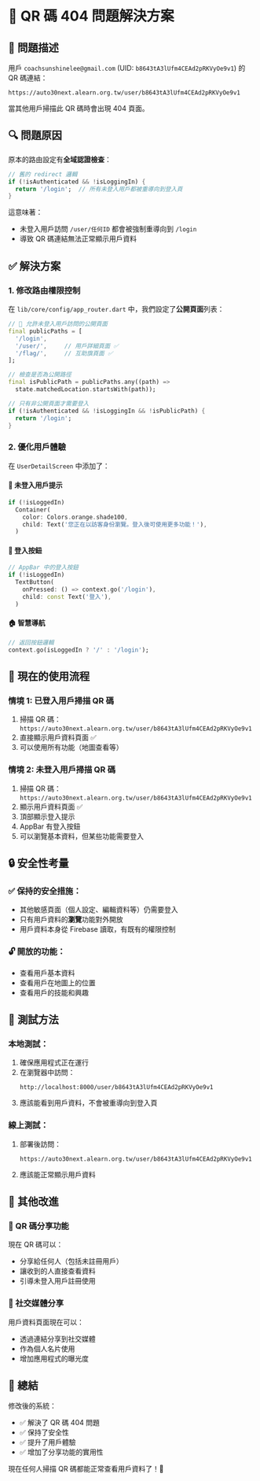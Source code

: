 # 🔧 QR 碼 404 問題解決方案

## 🚨 問題描述

用戶 `coachsunshinelee@gmail.com` (UID: `b8643tA3lUfm4CEAd2pRKVyOe9v1`) 的 QR 碼連結：
```
https://auto30next.alearn.org.tw/user/b8643tA3lUfm4CEAd2pRKVyOe9v1
```

當其他用戶掃描此 QR 碼時會出現 404 頁面。

## 🔍 問題原因

原本的路由設定有**全域認證檢查**：

```dart
// 舊的 redirect 邏輯
if (!isAuthenticated && !isLoggingIn) {
  return '/login';  // 所有未登入用戶都被重導向到登入頁
}
```

這意味著：
- 未登入用戶訪問 `/user/任何ID` 都會被強制重導向到 `/login`
- 導致 QR 碼連結無法正常顯示用戶資料

## ✅ 解決方案

### 1. 修改路由權限控制

在 `lib/core/config/app_router.dart` 中，我們設定了**公開頁面**列表：

```dart
// 🎯 允許未登入用戶訪問的公開頁面
final publicPaths = [
  '/login',
  '/user/',     // 用戶詳細頁面 ✅
  '/flag/',     // 互助旗頁面 ✅
];

// 檢查是否為公開路徑
final isPublicPath = publicPaths.any((path) => 
  state.matchedLocation.startsWith(path));

// 只有非公開頁面才需要登入
if (!isAuthenticated && !isLoggingIn && !isPublicPath) {
  return '/login';
}
```

### 2. 優化用戶體驗

在 `UserDetailScreen` 中添加了：

#### 🔔 未登入用戶提示
```dart
if (!isLoggedIn)
  Container(
    color: Colors.orange.shade100,
    child: Text('您正在以訪客身份瀏覽。登入後可使用更多功能！'),
  )
```

#### 🔐 登入按鈕
```dart
// AppBar 中的登入按鈕
if (!isLoggedIn)
  TextButton(
    onPressed: () => context.go('/login'),
    child: const Text('登入'),
  )
```

#### 🏠 智慧導航
```dart
// 返回按鈕邏輯
context.go(isLoggedIn ? '/' : '/login');
```

## 🎯 現在的使用流程

### 情境 1: 已登入用戶掃描 QR 碼
1. 掃描 QR 碼：`https://auto30next.alearn.org.tw/user/b8643tA3lUfm4CEAd2pRKVyOe9v1`
2. 直接顯示用戶資料頁面 ✅
3. 可以使用所有功能（地圖查看等）

### 情境 2: 未登入用戶掃描 QR 碼
1. 掃描 QR 碼：`https://auto30next.alearn.org.tw/user/b8643tA3lUfm4CEAd2pRKVyOe9v1`
2. 顯示用戶資料頁面 ✅
3. 頂部顯示登入提示
4. AppBar 有登入按鈕
5. 可以瀏覽基本資料，但某些功能需要登入

## 🔒 安全性考量

### ✅ 保持的安全措施：
- 其他敏感頁面（個人設定、編輯資料等）仍需要登入
- 只有用戶資料的**瀏覽**功能對外開放
- 用戶資料本身從 Firebase 讀取，有既有的權限控制

### 🔓 開放的功能：
- 查看用戶基本資料
- 查看用戶在地圖上的位置
- 查看用戶的技能和興趣

## 🧪 測試方法

### 本地測試：
1. 確保應用程式正在運行
2. 在瀏覽器中訪問：
   ```
   http://localhost:8000/user/b8643tA3lUfm4CEAd2pRKVyOe9v1
   ```
3. 應該能看到用戶資料，不會被重導向到登入頁

### 線上測試：
1. 部署後訪問：
   ```
   https://auto30next.alearn.org.tw/user/b8643tA3lUfm4CEAd2pRKVyOe9v1
   ```
2. 應該能正常顯示用戶資料

## 🚀 其他改進

### 🔗 QR 碼分享功能
現在 QR 碼可以：
- 分享給任何人（包括未註冊用戶）
- 讓收到的人直接查看資料
- 引導未登入用戶註冊使用

### 📱 社交媒體分享
用戶資料頁面現在可以：
- 透過連結分享到社交媒體
- 作為個人名片使用
- 增加應用程式的曝光度

## 🎉 總結

修改後的系統：
- ✅ 解決了 QR 碼 404 問題
- ✅ 保持了安全性
- ✅ 提升了用戶體驗
- ✅ 增加了分享功能的實用性

現在任何人掃描 QR 碼都能正常查看用戶資料了！🎯 